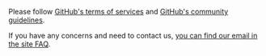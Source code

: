 Please follow [GitHub's terms of services](https://help.github.com/en/github/site-policy/github-terms-of-service)
and [GitHub's community guidelines](https://help.github.com/en/github/site-policy/github-community-guidelines).

If you have any concerns and need to contact us,
[you can find our email in the site FAQ](https://steamdb.info/faq/#how-to-contact-you).

